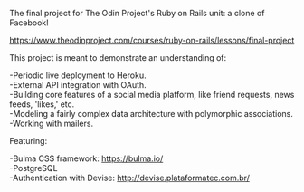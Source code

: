 The final project for The Odin Project's Ruby on Rails unit: a clone of Facebook!

https://www.theodinproject.com/courses/ruby-on-rails/lessons/final-project

This project is meant to demonstrate an understanding of:

-Periodic live deployment to Heroku.  
-External API integration with OAuth.  
-Building core features of a social media platform, like friend requests, news feeds, 'likes,' etc.  
-Modeling a fairly complex data architecture with polymorphic associations.  
-Working with mailers.  

Featuring:  

-Bulma CSS framework: https://bulma.io/  
-PostgreSQL  
-Authentication with Devise: http://devise.plataformatec.com.br/  
